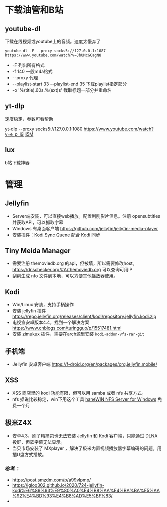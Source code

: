 # 下载油管和B站

## youtube-dl

下载在线视频或youtube上的音频。速度太慢弃了

`youtube-dl -F --proxy socks5://127.0.0.1:1087 https://www.youtube.com/watch?v=JbUMcGCagN8`

- -F 列出所有格式
- -f 140 一般m4a格式
- --proxy 代理
- --playlist-start 33 --playlist-end 35 下载playlist指定部分
-  -o '%(title).60s.%(ext)s' 截取标题一部分并重命名

## yt-dlp

速度稳定，参数可看帮助

yt-dlp --proxy socks5://127.0.0.1:1080 https://www.youtube.com/watch?v=e_p_l9jIi5M

## lux

b站下载神器



# 管理


## Jellyfin

- Server端安装，可以直接web播放。配置刮削影片信息。注册 opensubtitles 并获取API，可以抓取字幕
- Windows 有桌面客户端 https://github.com/jellyfin/jellyfin-media-player 
- 安装插件：[Kodi Sync Quene](https://repo.jellyfin.org/releases/plugin/kodi-sync-queue/) 配合 Kodi 同步

## Tiny Meida Manager

- 需要注册 themoviedb.org 的api，但被墙，所以需要修改host。https://dnschecker.org/#A/themoviedb.org 可以查询可用IP
- 刮削生成 nfo 文件到本地，可以方便其他播放器使用。

## Kodi

- Win/Linux 安装，支持手柄操作
- 安装 jellyfin 插件  https://repo.jellyfin.org/releases/client/kodi/repository.jellyfin.kodi.zip
- 电视盒安卓版本4.4，找到一个解决方案 https://www.cnblogs.com/turingguo/p/15517481.html 
- 安装 zimukux 插件，需要在arch源里安装 `kodi-addon-vfs-rar-git` 


## 手机端

- Jellyfin 安卓客户端 https://f-droid.org/en/packages/org.jellyfin.mobile/ 

## XSS

- XSS 商店里的 kodi 功能有限，但可以用 samba 或者 nfs 共享方式。
- nfs 据说比较稳定，win下用这个工具 [haneWIN NFS Server
for Windows](https://www.hanewin.net/nfs-e.htm) 免费一个月

## 极米Z4X

- 安卓4.3，刷了精简包也无法安装 Jellyfin 和 Kodi 客户端，只能通过 DLNA 投屏，但软字幕无法显示。
- 当贝市场安装了 MXplayer ，解决了极米内置视频播放器字幕编码的问题。用插U盘方式播放。


### 参考：

- https://post.smzdm.com/p/a99vlpmp/
- https://igloo302.github.io/2020/724-jellyfin-kodi%E6%89%93%E9%80%A0%E4%B8%AA%E4%BA%BA%E5%AA%92%E4%BD%93%E4%B8%AD%E5%BF%83/
- 